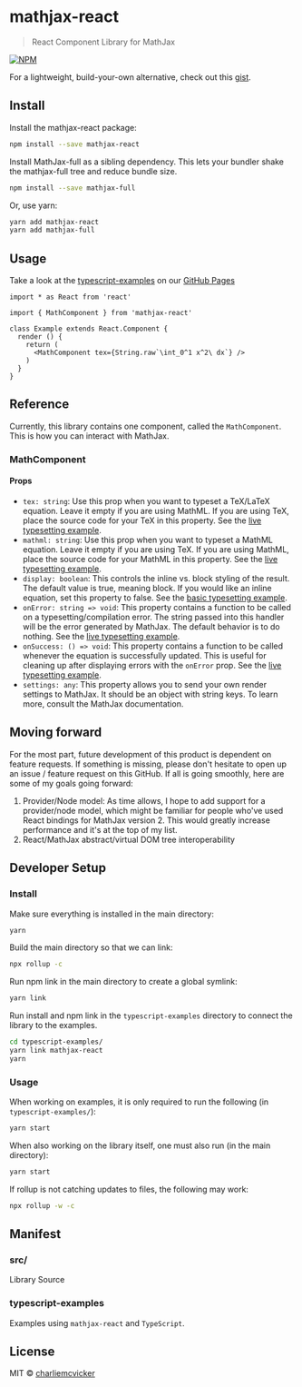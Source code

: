 # mathjax-react

> React Component Library for MathJax

[![NPM](https://img.shields.io/npm/v/mathjax-react.svg)](https://www.npmjs.com/package/mathjax-react)

For a lightweight, build-your-own alternative, check out this [gist](https://gist.github.com/GiacoCorsiglia/1619828473f4b34d3d914a16fcbf10f3).
## Install

Install the mathjax-react package:
```bash
npm install --save mathjax-react
```
Install MathJax-full as a sibling dependency. This lets your bundler shake the mathjax-full tree and reduce bundle size.
```bash
npm install --save mathjax-full
```
Or, use yarn:
```bash
yarn add mathjax-react
yarn add mathjax-full
```
## Usage

Take a look at the [typescript-examples](./typescript-examples) on our [GitHub Pages](https://charliemcvicker.github.io/mathjax-react/)

```tsx
import * as React from 'react'

import { MathComponent } from 'mathjax-react'

class Example extends React.Component {
  render () {
    return (
      <MathComponent tex={String.raw`\int_0^1 x^2\ dx`} />
    )
  }
}
```

## Reference
Currently, this library contains one component, called the `MathComponent`. This is how you can interact with MathJax.
### MathComponent
#### Props
- `tex: string`: Use this prop when you want to typeset a TeX/LaTeX equation. Leave it empty if you are using MathML. If you are using TeX, place the source code for your TeX in this property. See the [live typesetting example](./typescript-examples/src/examples/LiveTyping.tsx).  
- `mathml: string`: Use this prop when you want to typeset a MathML equation. Leave it empty if you are using TeX. If you are using MathML, place the source code for your MathML in this property. See the [live typesetting example](./typescript-examples/src/examples/LiveTyping.tsx).  
- `display: boolean`: This controls the inline vs. block styling of the result. The default value is true, meaning block. If you would like an inline equation, set this property to false. See the [basic typesetting example](./typescript-examples/src/examples/BasicTypesetting.tsx).  
- `onError: string => void`: This property contains a function to be called on a typesetting/compilation error. The string passed into this handler will be the error generated by MathJax. The default behavior is to do nothing. See the [live typesetting example](./typescript-examples/src/examples/LiveTyping.tsx).
- `onSuccess: () => void`: This property contains a function to be called whenever the equation is successfully updated. This is useful for cleaning up after displaying errors with the `onError` prop. See the [live typesetting example](./typescript-examples/src/examples/LiveTyping.tsx).
- `settings: any`: This property allows you to send your own render settings to MathJax. It should be an object with string keys. To learn more, consult the MathJax documentation.
## Moving forward
For the most part, future development of this product is dependent on feature requests. If something is missing, please don't hesitate to open up an issue / feature request on this GitHub. If all is going smoothly, here are some of my goals going forward:

1. Provider/Node model: As time allows, I hope to add support for a provider/node model, which might be familiar for people who've used React bindings for MathJax version 2. This would greatly increase performance and it's at the top of my list. 
2. React/MathJax abstract/virtual DOM tree interoperability
## Developer Setup
### Install
Make sure everything is installed in the main directory:
```bash
yarn
```
Build the main directory so that we can link:
```bash
npx rollup -c
```
Run npm link in the main directory to create a global symlink:
```bash
yarn link
```
Run install and npm link in the `typescript-examples` directory to connect the library to the examples.
```bash
cd typescript-examples/
yarn link mathjax-react
yarn
```
### Usage
When working on examples, it is only required to run the following (in `typescript-examples/`):
```bash
yarn start
```
When also working on the library itself, one must also run (in the main directory):
```bash
yarn start
```
If rollup is not catching updates to files, the following may work:
```bash
npx rollup -w -c
```
## Manifest
### src/
Library Source
### typescript-examples
Examples using `mathjax-react` and `TypeScript`.

## License

MIT © [charliemcvicker](https://github.com/charliemcvicker)
